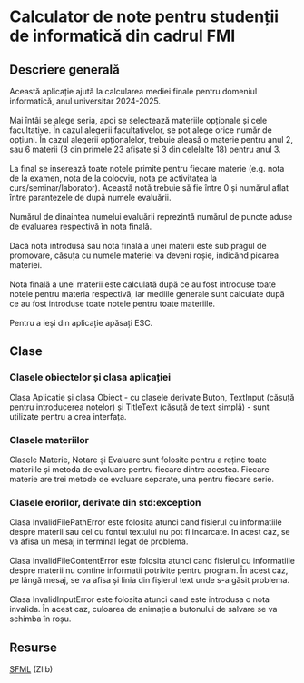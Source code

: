 # Calculator de note pentru studenții de informatică din cadrul FMI

## Descriere generală
Această aplicație ajută la calcularea mediei finale pentru domeniul informatică, anul universitar 2024-2025.<br><br>
Mai întâi se alege seria, apoi se selectează materiile opționale și cele facultative. În cazul alegerii facultativelor, se pot alege orice număr de opțiuni. În cazul alegerii opționalelor, trebuie aleasă o materie pentru anul 2, sau 6 materii (3 din primele 23 afișate și 3 din celelalte 18) pentru anul 3.<br><br>
La final se inserează toate notele primite pentru fiecare materie (e.g. nota de la examen, nota de la colocviu, nota pe activitatea la curs/seminar/laborator). Această notă trebuie să fie între 0 și numărul aflat între parantezele de după numele evaluării.<br><br>
Numărul de dinaintea numelui evaluării reprezintă numărul de puncte aduse de evaluarea respectivă în nota finală.<br><br>
Dacă nota introdusă sau nota finală a unei materii este sub pragul de promovare, căsuța cu numele materiei va deveni roșie, indicând picarea materiei.<br><br>
Nota finală a unei materii este calculată după ce au fost introduse toate notele pentru materia respectivă, iar mediile generale sunt calculate după ce au fost introduse toate notele pentru toate materiile.<br><br>
Pentru a ieși din aplicație apăsați ESC.

## Clase
### Clasele obiectelor și clasa aplicației
Clasa Aplicatie și clasa Obiect - cu clasele derivate Buton, TextInput (căsuță pentru introducerea notelor) și TitleText (căsuță de text simplă) - sunt utilizate pentru a crea interfața.
### Clasele materiilor
Clasele Materie, Notare și Evaluare sunt folosite pentru a reține toate materiile și metoda de evaluare pentru fiecare dintre acestea. Fiecare materie are trei metode de evaluare separate, una pentru fiecare serie.
### Clasele erorilor, derivate din std:exception
Clasa InvalidFilePathError este folosita atunci cand fisierul cu informatiile despre materii sau cel cu fontul textului nu pot fi incarcate. In acest caz, se va afisa un mesaj in terminal legat de problema.<br><br>
Clasa InvalidFileContentError este folosita atunci cand fisierul cu informatiile despre materii nu contine informatii potrivite pentru program. În acest caz, pe lângă mesaj, se va afisa și linia din fișierul text unde s-a găsit problema.<br><br>
Clasa InvalidInputError este folosita atunci cand este introdusa o nota invalida. În acest caz, culoarea de animație a butonului de salvare se va schimba în roșu.

## Resurse
[SFML](https://github.com/SFML/SFML/tree/3.0.1) (Zlib)
